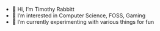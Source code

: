 - 👋 Hi, I’m Timothy Rabbitt
- 👀 I’m interested in Computer Science, FOSS, Gaming
- 🌱 I’m currently experimenting with various things for fun
